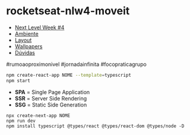 # rocketseat-nlw4-moveit

- [Next Level Week #4](https://nextlevelweek.com/episodios/react/1/edicao/4)
- [Ambiente](https://www.notion.so/Configura-es-do-ambiente-React-76f2963a042f45b9b9b567a2795945b8)
- [Layout](https://www.figma.com/file/ge20pu3ofMOKoliUyKx1Nl/Move.it-1.0/duplicate?node-id=160%3A2761)
- [Wallpapers](https://drive.google.com/drive/folders/11fxy_LmTD6S1FGTQbeu47QPLzvyuEGSs)
- [Dúvidas](https://discord.com/login?redirect_to=%2Foauth2%2Fauthorize%3Fclient_id%3D796069165533495327%26redirect_uri%3Dhttps%3A%2F%2Fstarter-bot.rocketseat.dev%2Fapi%2Fdiscord%2Fcallback%26response_type%3Dcode%26scope%3Didentify%2520email%2520guilds.join%26state%3DMGFkZjhkMWItYWU5MS00MGI3LWJjZDYtOTU1NGM1ZDRhZDU1)

#rumoaoproximonivel
#jornadainfinita
#focopraticagrupo

```bash
npm create-react-app NOME --template=typescript
npm start
```

- **SPA** = Single Page Application
- **SSR** = Server Side Rendering
- **SSG** = Static Side Generation

```
npx create-next-app NOME
npm run dev
npm install typescript @types/react @types/react-dom @types/node -D
```

